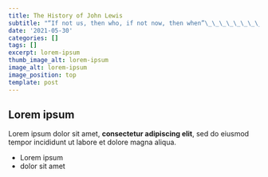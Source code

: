 ```yaml
---
title: The History of John Lewis
subtitle: "“If not us, then who, if not now, then when”\_\_\_\_\_\_\_\_\_\_\_\_\_\_\_\_\_\_\_\_\_\_\_\_\_\_\_-Congressman John Robert Lewis."
date: '2021-05-30'
categories: []
tags: []
excerpt: lorem-ipsum
thumb_image_alt: lorem-ipsum
image_alt: lorem-ipsum
image_position: top
template: post
---
```

## Lorem ipsum

Lorem ipsum dolor sit amet, **consectetur adipiscing elit**, sed do eiusmod tempor incididunt ut labore et dolore magna aliqua.

- Lorem ipsum
- dolor sit amet
